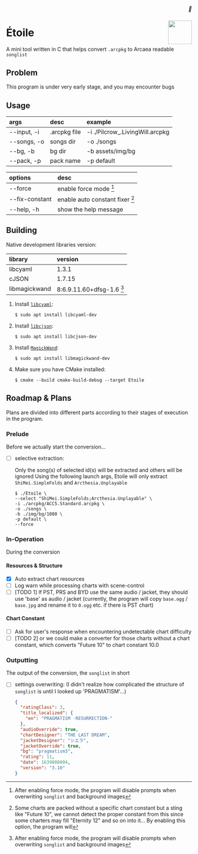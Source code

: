 <h5 align="right"> 💫 </h5>
<img width="64" height="64" src="https://arcaea.lowiro.com/img/11_icon.d91d4854.png" align="right" />

# Étoile

A mini tool written in C that helps convert `.arcpkg` to Arcaea readable `songlist`

## Problem

This program is under very early stage, and you may encounter bugs

## Usage

| args        | desc         | example                         |
|:------------|:-------------|:--------------------------------|
| --input, -i | .arcpkg file | -i ./Pilcrow_.LivingWill.arcpkg |
| --songs, -o | songs dir    | -o ./songs                      |
| --bg, -b    | bg dir       | -b assets/img/bg                |
| --pack, -p  | pack name    | -p default                      |

| options        | desc                            |
|:---------------|:--------------------------------|
| --force        | enable force mode [^1]          |
| --fix-constant | enable auto constant fixer [^2] |
| --help, -h     | show the help message           |

[^1]: After enabling force mode, the program will disable prompts when overwriting `songlist` and background images
[^2]: Some charts are packed without a specific chart constant but a sting like "Future 10", we cannot detect the proper constant from this
since some charters may fill "Eternity 12" and so on into it... By enabling this option, the program will

## Building

Native development libraries version:

| library       | version                   |
|:--------------|:--------------------------|
| libcyaml      | 1.3.1                     |
| cJSON         | 1.7.15                    |
| libmagickwand | 8:6.9.11.60+dfsg-1.6 [^1] |

[^1]: from debian 12

1. Install [`libcyaml`](https://github.com/tlsa/libcyaml):

   ```shell
   $ sudo apt install libcyaml-dev
   ```

2. Install [`libcjson`](https://github.com/DaveGamble/cJSON/):

   ```shell
   $ sudo apt install libcjson-dev
   ```

3. Install [`MagickWand`](http://www.imagemagick.org/script/magick-wand.php):

   ```shell
   $ sudo apt install libmagickwand-dev
   ```

4. Make sure you have CMake installed:

   ```shell
   $ cmake --build cmake-build-debug --target Etoile
   ```

## Roadmap & Plans

Plans are divided into different parts according to their stages of execution in the program.

### Prelude

Before we actually start the conversion...

- [ ] selective extraction:

  Only the song(s) of selected id(s) will be extracted and others will be ignored
  Using the following launch args, Etoile will only extract `ShiMei.SimpleFolds` and  `Arcthesia.Unplayable`

    ```shell
    $ ./Etoile \
    --select "ShiMei.SimpleFolds;Arcthesia.Unplayable" \
    -i ./arcpkg/ACC5.Standard.arcpkg \
    -o ./songs \
    -b ./img/bg/1080 \
    -p default \
    --force
    ```

### In-Operation

During the conversion

#### Resources & Structure

- [x] Auto extract chart resources
- [ ] Log warn while processing charts with scene-control
- [ ] [TODO 1] If PST, PRS and BYD use the same audio / jacket, they should use 'base' as audio / jacket (currently, the program will
  copy `base.ogg` / `base.jpg` and rename it to `0.ogg` etc. if there is PST chart)

#### Chart Constant

- [ ] Ask for user's response when encountering undetectable chart difficulty
- [ ] [TODO 2] or we could make a converter for those charts without a chart constant, which converts "Future 10" to chart constant 10.0

### Outputting

The output of the conversion, the `songlist` in short

- [ ] settings overwriting: (I didn't realize how complicated the structure of `songlist` is until I looked up 'PRAGMATISM'...)

    ```json
    {
      "ratingClass": 3,
      "title_localized": {
        "en": "PRAGMATISM -RESURRECTION-"
      },
      "audioOverride": true,
      "chartDesigner": "THE LAST DREAM",
      "jacketDesigner": "シエラ",
      "jacketOverride": true,
      "bg": "pragmatism3",
      "rating": 11,
      "date": 1639008004,
      "version": "3.10"
    } 
    ```
